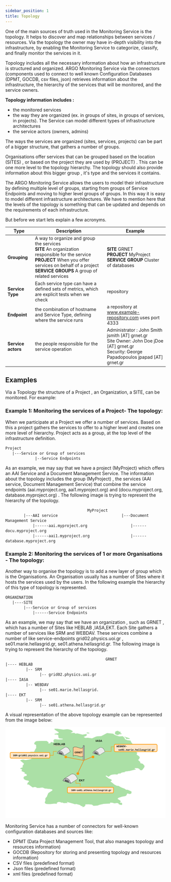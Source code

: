 ```yaml
---
sidebar_position: 1
title: Topology 
---
```


One of the main sources of truth used in the Monitoring Service is the topology. It helps to discover and map relationships between services / resources. Via the topology the owner may have in-depth visibility into the infrastructure, by enabling the Monitoring Service to categorize, classify, and finally monitor the services in it. 

Topology includes all the necessary information about how an infrastructure is structured and organized.  ARGO Monitoring Service via the connectors (components used to connect to well known Configuration Databases (DPMT, GOCDB, csv files, json) retrieves information about the infrastructure, the hierarchy of the services that will be monitored, and  the service owners.

**Topology information includes :**
* the monitored services
* the way they are organized  (ex. in groups of sites, in groups of services, in projects). The Service can model different types of infrastructure architectures
* the service actors (owners, admins)

The ways the services are organized (sites, services, projects)  can be part of a bigger structure, that gathers a number of groups. 

Organisations offer services that can be grouped based on the location (SITES) , or based on the project they are used by (PROJECT) . This can be one more level to the topology hierarchy. The topology should also provide information about this bigger group , it's type and the services it contains.

The ARGO Monitoring Service allows the users to model their infrastructure by defining multiple level of groups, starting from groups of Service Endpoints and moving to higher level groups of groups. In this way it is easy to model different infrastructure architectures. We have to mention here that the levels of the topology is something that can be updated and depends on the requirements of each infrastructure.

But before we start lets explain a few acronyms. 


|       **Type**   |  **Description**    	|    **Example**         	|
|--------------------	|-------------------------------------------------------------------------------------------------------------------------------------------------------------------------------------------------------------	|-----------------------------------------------------------------------------------------------------------------------------	|
| **Grouping**       	| A way to organize and group the services <br />**SITE**  An organization responsible for the service <br />**PROJECT**  When you offer services on behalf of a project <br /> **SERVICE GROUPS**  A group of related services 	| **SITE**  GRNET <br />**PROJECT**  MyProject <br />**SERVICE GROUP**  Cluster of databases                                              	|
| **Service Type**   	| Each service type can have a defined sets of metrics, which are explicit tests when we check                                                                                                                	| repository                                                                                                                  	|
| **Endpoint**       	| the combination of hostname and Service Type, defining where the service runs                                                                                                                               	| a repository at www.example-repository.com uses port 4333                                                                   	|
| **Service actors** 	| the people responsible for the service operation                                                                                                                                                            	| Administrator : John Smith jsmith [AT] grnet.gr <br />Site Owner: John Doe jDoe [AT] grnet.gr <br />Security: George Papadopoulos jpapad [AT]  grnet.gr 	|

## Examples

Via a Topology the structure of  a Project , an Organization, a SITE, can be monitored. For example: 

### Example 1: Monitoring the services of a Project- The topology:

When we participate at a Project we offer a number of services. Based on this a project gathers the services to offer to a higher level and creates one more level of hierarchy. Project acts as a group, at the top level of the infrastructure definition.  

```
Project   
   |---Service or Group of services                 
             |--Service Endpoints 
```

As an example, we may say that we have a project (MyProject) which offers an AAI Service and a Document Management Service. The information about the topology includes the group  (MyProject) , the services (AAI service, Document Management Service) that combine the service endpoints (aai.myproject.org, aai1.myproject.org) and (docu.myproject.org, database.myproject.org) . The following image is trying to represent the hierarchy of the topology. 

```
                                    MyProject
        |---AAI service                            |---Document Management Service                  
            |------aai.myproject.org                   |------docu.myproject.org
            |------aai1.myproject.org                  |------database.myproject.org  
```

### Example 2: Monitoring the services of 1 or more Organisations - The topology:

Another way to organise the topology is to add a new layer of group which is the Organisations. An Organisation usually has a number of Sites where it hosts the services used by the users. In the following example the hierarchy of this type of topology is represented. 

```
ORGANINATION 
   |----SITE   
        |---Service or Group of services                 
            |------Service Endpoints 

```

As an example,  we may say that we have an organization , such as GRNET , which has a number of Sites like HEBLAB ,IASA,EKT. Each Site gathers a number of services like SRM and WEBDAV.  These services combine a number of  like service-endpoints grid02.physics.uoi.gr , se01.marie.hellasgrid.gr, se01.athena.hellasgrid.gr. The following image is trying to represent the hierarchy of the topology. 

```
                                            GRNET 
|---- HEBLAB
	     |-- SRM 
		       |-- grid02.physics.uoi.gr
|---- IASA 
         |-- WEBDAV 
               |-- se01.marie.hellasgrid.
|---- EKT
         |-- SRM 
               |-- se01.athena.hellasgrid.gr
```


A visual representation of the above topology example can be represented from the image below: 

![](/img/infofeeds/topology.png) 


Monitoring Service has a number of connectors for well-known configuration databases and sources like: 

 - DPMT (Data Project Management Tool, that also manages topology and resources information)  
 - GOCDB (Repository for storing and presenting topology and resources information) 
 - CSV files (predefined format)
 - Json files (predefined format)
 - xml files  (predefined format)             

